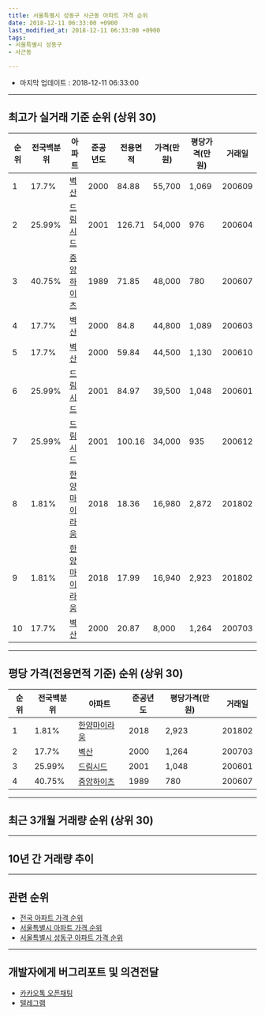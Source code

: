 ```yaml
---
title: 서울특별시 성동구 사근동 아파트 가격 순위
date: 2018-12-11 06:33:00 +0900
last_modified_at: 2018-12-11 06:33:00 +0900
tags:
- 서울특별시 성동구
- 사근동

---
```


* 마지막 업데이트 : 2018-12-11 06:33:00

---

## 최고가 실거래 기준 순위 (상위 30)


|순위|전국백분위|아파트|준공년도|전용면적|가격(만원)|평당가격(만원)|거래일|
|---|---|---|---|---|---|---|---|
|1|17.7%|[벽산](https://search.naver.com/search.naver?query=%EC%84%9C%EC%9A%B8%ED%8A%B9%EB%B3%84%EC%8B%9C+%EC%84%B1%EB%8F%99%EA%B5%AC+%EC%82%AC%EA%B7%BC%EB%8F%99+%EB%B2%BD%EC%82%B0)|2000|84.88|55,700|1,069|200609|
|2|25.99%|[드림시드](https://search.naver.com/search.naver?query=%EC%84%9C%EC%9A%B8%ED%8A%B9%EB%B3%84%EC%8B%9C+%EC%84%B1%EB%8F%99%EA%B5%AC+%EC%82%AC%EA%B7%BC%EB%8F%99+%EB%93%9C%EB%A6%BC%EC%8B%9C%EB%93%9C)|2001|126.71|54,000|976|200604|
|3|40.75%|[중앙하이츠](https://search.naver.com/search.naver?query=%EC%84%9C%EC%9A%B8%ED%8A%B9%EB%B3%84%EC%8B%9C+%EC%84%B1%EB%8F%99%EA%B5%AC+%EC%82%AC%EA%B7%BC%EB%8F%99+%EC%A4%91%EC%95%99%ED%95%98%EC%9D%B4%EC%B8%A0)|1989|71.85|48,000|780|200607|
|4|17.7%|[벽산](https://search.naver.com/search.naver?query=%EC%84%9C%EC%9A%B8%ED%8A%B9%EB%B3%84%EC%8B%9C+%EC%84%B1%EB%8F%99%EA%B5%AC+%EC%82%AC%EA%B7%BC%EB%8F%99+%EB%B2%BD%EC%82%B0)|2000|84.8|44,800|1,089|200603|
|5|17.7%|[벽산](https://search.naver.com/search.naver?query=%EC%84%9C%EC%9A%B8%ED%8A%B9%EB%B3%84%EC%8B%9C+%EC%84%B1%EB%8F%99%EA%B5%AC+%EC%82%AC%EA%B7%BC%EB%8F%99+%EB%B2%BD%EC%82%B0)|2000|59.84|44,500|1,130|200610|
|6|25.99%|[드림시드](https://search.naver.com/search.naver?query=%EC%84%9C%EC%9A%B8%ED%8A%B9%EB%B3%84%EC%8B%9C+%EC%84%B1%EB%8F%99%EA%B5%AC+%EC%82%AC%EA%B7%BC%EB%8F%99+%EB%93%9C%EB%A6%BC%EC%8B%9C%EB%93%9C)|2001|84.97|39,500|1,048|200601|
|7|25.99%|[드림시드](https://search.naver.com/search.naver?query=%EC%84%9C%EC%9A%B8%ED%8A%B9%EB%B3%84%EC%8B%9C+%EC%84%B1%EB%8F%99%EA%B5%AC+%EC%82%AC%EA%B7%BC%EB%8F%99+%EB%93%9C%EB%A6%BC%EC%8B%9C%EB%93%9C)|2001|100.16|34,000|935|200612|
|8|1.81%|[한양마이라움](https://search.naver.com/search.naver?query=%EC%84%9C%EC%9A%B8%ED%8A%B9%EB%B3%84%EC%8B%9C+%EC%84%B1%EB%8F%99%EA%B5%AC+%EC%82%AC%EA%B7%BC%EB%8F%99+%ED%95%9C%EC%96%91%EB%A7%88%EC%9D%B4%EB%9D%BC%EC%9B%80)|2018|18.36|16,980|2,872|201802|
|9|1.81%|[한양마이라움](https://search.naver.com/search.naver?query=%EC%84%9C%EC%9A%B8%ED%8A%B9%EB%B3%84%EC%8B%9C+%EC%84%B1%EB%8F%99%EA%B5%AC+%EC%82%AC%EA%B7%BC%EB%8F%99+%ED%95%9C%EC%96%91%EB%A7%88%EC%9D%B4%EB%9D%BC%EC%9B%80)|2018|17.99|16,940|2,923|201802|
|10|17.7%|[벽산](https://search.naver.com/search.naver?query=%EC%84%9C%EC%9A%B8%ED%8A%B9%EB%B3%84%EC%8B%9C+%EC%84%B1%EB%8F%99%EA%B5%AC+%EC%82%AC%EA%B7%BC%EB%8F%99+%EB%B2%BD%EC%82%B0)|2000|20.87|8,000|1,264|200703|


---

## 평당 가격(전용면적 기준) 순위 (상위 30)


|순위|전국백분위|아파트|준공년도|평당가격(만원)|거래일|
|---|---|---|---|---|---|
|1|1.81%|[한양마이라움](https://search.naver.com/search.naver?query=%EC%84%9C%EC%9A%B8%ED%8A%B9%EB%B3%84%EC%8B%9C+%EC%84%B1%EB%8F%99%EA%B5%AC+%EC%82%AC%EA%B7%BC%EB%8F%99+%ED%95%9C%EC%96%91%EB%A7%88%EC%9D%B4%EB%9D%BC%EC%9B%80)|2018|2,923|201802|
|2|17.7%|[벽산](https://search.naver.com/search.naver?query=%EC%84%9C%EC%9A%B8%ED%8A%B9%EB%B3%84%EC%8B%9C+%EC%84%B1%EB%8F%99%EA%B5%AC+%EC%82%AC%EA%B7%BC%EB%8F%99+%EB%B2%BD%EC%82%B0)|2000|1,264|200703|
|3|25.99%|[드림시드](https://search.naver.com/search.naver?query=%EC%84%9C%EC%9A%B8%ED%8A%B9%EB%B3%84%EC%8B%9C+%EC%84%B1%EB%8F%99%EA%B5%AC+%EC%82%AC%EA%B7%BC%EB%8F%99+%EB%93%9C%EB%A6%BC%EC%8B%9C%EB%93%9C)|2001|1,048|200601|
|4|40.75%|[중앙하이츠](https://search.naver.com/search.naver?query=%EC%84%9C%EC%9A%B8%ED%8A%B9%EB%B3%84%EC%8B%9C+%EC%84%B1%EB%8F%99%EA%B5%AC+%EC%82%AC%EA%B7%BC%EB%8F%99+%EC%A4%91%EC%95%99%ED%95%98%EC%9D%B4%EC%B8%A0)|1989|780|200607|


---

## 최근 3개월 거래량 순위 (상위 30)


<div style="width:100%;">
    <canvas id="deal_count_ranking" height="250"></canvas>
</div>


<script>
new Chart(document.getElementById("deal_count_ranking"), {
    type: 'horizontalBar',
    data: {
        labels: ['벽산', '중앙하이츠'],
        datasets: [{
            label: '실거래 수',
            data: [1, 1],
            borderColor: "rgba(255, 0, 128, 1)",
            backgroundColor: "rgba(255, 0, 128, 0.5)",
            fill: false,
        }]
    },
    options: {
        responsive: true,
        title: {
            display: true,
            text: '최근 3개월 거래량 순위'
        },
        tooltips: {
            mode: 'index',
            intersect: false,
            callbacks: {
                title: function(tooltipItems, data) {
                    return "실거래 수:";
                },
                label: function(tooltipItem, data) {
                    return data.labels[tooltipItem.index] + ": " + tooltipItem.xLabel;
                }
            }
        },
        hover: {
            mode: 'nearest',
            intersect: true
        },
        scales: {
            xAxes: [{
                display: true,
                scaleLabel: {
                    display: true,
                    labelString: '실거래 수'
                },
                ticks: {
                    suggestedMin: 0,
                }
            }],
            yAxes: [{
                display: true,
                ticks: {
                    autoSkip: false,
                    callback: function(value, index, values) {
                        if (value.length > 15)
                            return value.substr(0, 13) + "...";
                        else
                            return value;
                    }
                },
                scaleLabel: {
                    display: false,
                }
            }]
        }
    }
});

</script>


---

## 10년 간 거래량 추이


<div style="width:100%;">
    <canvas id="deal_progress" height="250"></canvas>
</div>

<script>
new Chart(document.getElementById("deal_progress"), {
    type: 'line',
    data: {
        labels: ['200812','200901','200902','200903','200904','200905','200906','200907','200908','200909','200910','200911','200912','201001','201002','201003','201004','201005','201006','201007','201008','201009','201010','201011','201012','201101','201102','201103','201104','201105','201106','201107','201108','201109','201110','201111','201112','201201','201202','201203','201204','201205','201206','201207','201208','201209','201210','201211','201212','201301','201302','201303','201304','201305','201306','201307','201308','201309','201310','201311','201312','201401','201402','201403','201404','201405','201406','201407','201408','201409','201410','201411','201412','201501','201502','201503','201504','201505','201506','201507','201508','201509','201510','201511','201512','201601','201602','201603','201604','201605','201606','201607','201608','201609','201610','201611','201612','201701','201702','201703','201704','201705','201706','201707','201708','201709','201710','201711','201712','201801','201802','201803','201804','201805','201806','201807','201808','201809','201810','201811','201812'],
        datasets: [{
            label: '실거래 수',
            pointRadius: 1,
            data: [0, 0, 0, 0, 1, 1, 2, 2, 2, 3, 2, 1, 1, 4, 1, 0, 1, 0, 0, 1, 2, 1, 4, 4, 0, 3, 2, 1, 1, 0, 2, 3, 0, 1, 3, 1, 1, 0, 3, 2, 2, 1, 0, 0, 1, 0, 0, 0, 0, 2, 3, 0, 0, 2, 1, 0, 0, 4, 0, 1, 2, 3, 0, 3, 3, 3, 1, 0, 1, 1, 2, 0, 2, 4, 0, 4, 3, 2, 1, 2, 4, 2, 7, 3, 1, 1, 2, 2, 5, 1, 4, 7, 3, 6, 2, 1, 1, 2, 0, 3, 0, 1, 4, 3, 3, 2, 3, 0, 4, 2, 12, 17, 0, 2, 1, 1, 2, 1, 2, 0, 0],
            borderColor: "rgba(255, 201, 14, 1)",
            backgroundColor: "rgba(255, 201, 14, 0.5)",
            fill: true,
        }]
    },
    options: {
        responsive: true,
        title: {
            display: true,
            text: '10년간 거래량 추이'
        },
        tooltips: {
            mode: 'index',
            intersect: false,
        },
        hover: {
            mode: 'nearest',
            intersect: true
        },
        scales: {
            xAxes: [{
                display: true,
                scaleLabel: {
                    display: true,
                    labelString: '년/월'
                }
            }],
            yAxes: [{
                display: true,
                ticks: {
                    suggestedMin: 0,
                },
                scaleLabel: {
                    display: true,
                    labelString: '실거래 수'
                }
            }]
        }
    }
});

</script>


---

## 관련 순위

- [전국 아파트 가격 순위](https://inasie.github.io/apt-ranking/전국)
- [서울특별시 아파트 가격 순위](https://inasie.github.io/apt-ranking/서울특별시)
- [서울특별시 성동구 아파트 가격 순위](https://inasie.github.io/apt-ranking/서울특별시-성동구)


---

## 개발자에게 버그리포트 및 의견전달

- [카카오톡 오픈채팅](https://open.kakao.com/o/gLJUAP4)
- [텔레그램](https://t.me/inasie)


